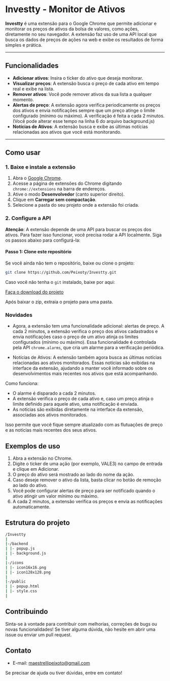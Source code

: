 # Investty - Monitor de Ativos

**Investty** é uma extensão para o Google Chrome que permite adicionar e monitorar os preços de ativos da bolsa de valores, como ações, diretamente no seu navegador. A extensão faz uso de uma API local que busca os dados de preços de ações na web e exibe os resultados de forma simples e prática.

---

## Funcionalidades

- **Adicionar ativos**: Insira o ticker do ativo que deseja monitorar.
- **Visualizar preços**: A extensão busca o preço de cada ativo em tempo real e exibe na lista.
- **Remover ativos**: Você pode remover ativos da sua lista a qualquer momento.
- **Alertas de preço**: A extensão agora verifica periodicamente os preços dos ativos e envia notificações sempre que um preço atinge o limite configurado (mínimo ou máximo). A verificação é feita a cada 2 minutos. (Você pode alterar esse tempo na linha 6 do arquivo background.js)
- **Notícias de Ativos**: A extensão busca e exibe as últimas notícias relacionadas aos ativos que você está monitorando.
  
---

## Como usar

### 1. Baixe e instale a extensão

1. Abra o [Google Chrome](https://www.google.com/chrome/).
2. Acesse a página de extensões do Chrome digitando `chrome://extensions` na barra de endereços.
3. Ative o modo **Desenvolvedor** (canto superior direito).
4. Clique em **Carregar sem compactação**.
5. Selecione a pasta do seu projeto onde a extensão foi criada.

### 2. Configure a API

**Atenção**: A extensão depende de uma API para buscar os preços dos ativos. Para fazer isso funcionar, você precisa rodar a API localmente. Siga os passos abaixo para configurá-la:

#### Passo 1: Clone este repositório

Se você ainda não tem o repositório, baixe ou clone o projeto:

```bash
git clone https://github.com/Peixoty/Investty.git
```

Caso você não tenha o `git` instalado, baixe por aqui:

[Faça o download do projeto](https://github.com/Peixoty/Investty/archive/refs/heads/main.zip)

Após baixar o zip, extraia o projeto para uma pasta.

### Novidades
- Agora, a extensão tem uma funcionalidade adicional: alertas de preço. A cada 2 minutos, a extensão verifica o preço dos ativos cadastrados e envia notificações caso o preço de um ativo atinja os limites configurados (mínimo ou máximo). Essa funcionalidade é controlada pela API ```chrome.alarms```, que cria um alarme para a verificação periódica.

- Notícias de Ativos: A extensão também agora busca as últimas notícias relacionadas aos ativos monitorados. Essas notícias são exibidas na interface da extensão, ajudando a manter você informado sobre os desenvolvimentos mais recentes nos ativos que está acompanhando.

Como funciona:

- O alarme é disparado a cada 2 minutos.
- A extensão verifica o preço de cada ativo e, caso um preço atinja o limite definido para aquele ativo, uma notificação é enviada.
- As notícias são exibidas diretamente na interface da extensão, associadas aos ativos monitorados.

Isso permite que você fique sempre atualizado com as flutuações de preço e as notícias mais recentes dos seus ativos.


## Exemplos de uso
1. Abra a extensão no Chrome.
2. Digite o ticker de uma ação (por exemplo, VALE3) no campo de entrada e clique em Adicionar.
3. O preço do ativo será mostrado ao lado do nome da ação.
4. Caso deseje remover o ativo da lista, basta clicar no botão de remoção ao lado do ativo.
5. Você pode configurar alertas de preço para ser notificado quando o ativo atingir um valor mínimo ou máximo.
6. A cada 2 minutos, a extensão verifica os preços e envia as notificações automaticamente.


## Estrutura do projeto
```bash
/Investty
|
|-/backend
| |- popup.js
| |- background.js
|
|-/icons
| |- icon16x16.png
| |- icon128x128.png
|
|-/public
| |- popup.html
| |- style.css
|
```

## Contribuindo
Sinta-se à vontade para contribuir com melhorias, correções de bugs ou novas funcionalidades! Se tiver alguma dúvida, não hesite em abrir uma issue ou enviar um pull request.

## Contato
- E-mail: maestrellipeixoto@gmail.com

Se precisar de ajuda ou tiver dúvidas, entre em contato!

